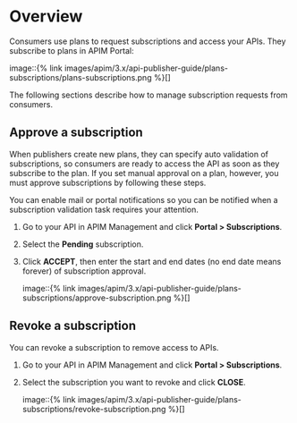 # Overview

Consumers use plans to request subscriptions and access your APIs. They
subscribe to plans in APIM Portal:

image::{% link
images/apim/3.x/api-publisher-guide/plans-subscriptions/plans-subscriptions.png
%}\[\]

The following sections describe how to manage subscription requests from
consumers.

## Approve a subscription

When publishers create new plans, they can specify auto validation of
subscriptions, so consumers are ready to access the API as soon as they
subscribe to the plan. If you set manual approval on a plan, however,
you must approve subscriptions by following these steps.

You can enable mail or portal notifications so you can be notified when
a subscription validation task requires your attention.

1.  Go to your API in APIM Management and click **Portal &gt;
    Subscriptions**.

2.  Select the **Pending** subscription.

3.  Click **ACCEPT**, then enter the start and end dates (no end date
    means forever) of subscription approval.

    image::{% link
    images/apim/3.x/api-publisher-guide/plans-subscriptions/approve-subscription.png
    %}\[\]

## Revoke a subscription

You can revoke a subscription to remove access to APIs.

1.  Go to your API in APIM Management and click **Portal &gt;
    Subscriptions**.

2.  Select the subscription you want to revoke and click **CLOSE**.

    image::{% link
    images/apim/3.x/api-publisher-guide/plans-subscriptions/revoke-subscription.png
    %}\[\]
